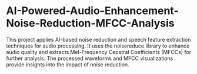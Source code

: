 # AI-Powered-Audio-Enhancement-Noise-Reduction-MFCC-Analysis
This project applies AI-based noise reduction and speech feature extraction techniques for audio processing. It uses the noisereduce library to enhance audio quality and extracts Mel-Frequency Cepstral Coefficients (MFCCs) for further analysis. The processed waveforms and MFCC visualizations provide insights into the impact of noise reduction.
